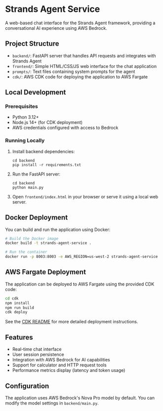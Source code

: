 # Strands Agent Service

A web-based chat interface for the Strands Agent framework, providing a conversational AI experience using AWS Bedrock.

## Project Structure

- `backend/`: FastAPI server that handles API requests and integrates with Strands Agent
- `frontend/`: Simple HTML/CSS/JS web interface for the chat application
- `prompts/`: Text files containing system prompts for the agent
- `cdk/`: AWS CDK code for deploying the application to AWS Fargate

## Local Development

### Prerequisites

- Python 3.12+
- Node.js 14+ (for CDK deployment)
- AWS credentials configured with access to Bedrock

### Running Locally

1. Install backend dependencies:
   ```
   cd backend
   pip install -r requirements.txt
   ```

2. Run the FastAPI server:
   ```
   cd backend
   python main.py
   ```

3. Open `frontend/index.html` in your browser or serve it using a local web server.

## Docker Deployment

You can build and run the application using Docker:

```bash
# Build the Docker image
docker build -t strands-agent-service .

# Run the container
docker run -p 8003:8003 -e AWS_REGION=us-west-2 strands-agent-service
```

## AWS Fargate Deployment

The application can be deployed to AWS Fargate using the provided CDK code:

```bash
cd cdk
npm install
npm run build
cdk deploy
```

See the [CDK README](./cdk/README.md) for more detailed deployment instructions.

## Features

- Real-time chat interface
- User session persistence
- Integration with AWS Bedrock for AI capabilities
- Support for calculator and HTTP request tools
- Performance metrics display (latency and token usage)

## Configuration

The application uses AWS Bedrock's Nova Pro model by default. You can modify the model settings in `backend/main.py`.